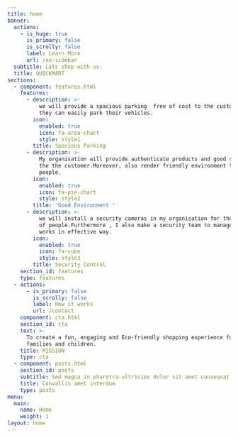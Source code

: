 ```yaml
---
title: home
banner:
  actions:
    - is_huge: true
      is_primary: false
      is_scrolly: false
      label: Learn More
      url: /no-sidebar
  subtitle: Lets shop with us.
  title: QUICKMART
sections:
  - component: features.html
    features:
      - description: >-
          we will provide a spacious parking  free of cost to the customer which
          they can easily park their vehicles.
        icon:
          enabled: true
          icon: fa-area-chart
          style: style1
        title: Spacious Parking
      - description: >-
          My organisation will provide authenticate products and good service to
          the the customer.Moreover, also render friendly environment to the
          people.
        icon:
          enabled: true
          icon: fa-pie-chart
          style: style2
        title: 'Good Environment '
      - description: >-
          we will install a security cameras in my organisation for the safety
          of people.Furthermore , I also make a security team to manage all the
          works in effective way.
        icon:
          enabled: true
          icon: fa-cube
          style: style3
        title: Security Control
    section_id: features
    type: features
  - actions:
      - is_primary: false
        is_scrolly: false
        label: How it works
        url: /contact
    component: cta.html
    section_id: cta
    text: >-
      To create a fun, engaging and Eco-friendly shopping experience for
      families and children.
    title: MISSION
    type: cta
  - component: posts.html
    section_id: posts
    subtitle: Sed magna in pharetra ultricies dolor sit amet consequat adipiscing lorem.
    title: Convallis amet interdum
    type: posts
menu:
  main:
    name: Home
    weight: 1
layout: home
---
```


